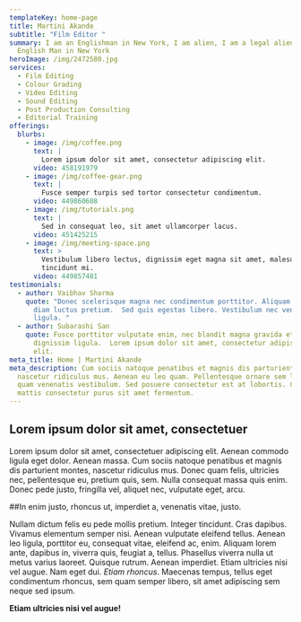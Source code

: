 ```yaml
---
templateKey: home-page
title: Martini Akande
subtitle: "Film Editor "
summary: I am an Englishman in New York, I am alien, I am a legal alien, I am an
  English Man in New York
heroImage: /img/2472580.jpg
services:
  - Film Editing
  - Colour Grading
  - Video Editing
  - Sound Editing
  - Post Production Consulting
  - Editorial Training
offerings:
  blurbs:
    - image: /img/coffee.png
      text: |
        Lorem ipsum dolor sit amet, consectetur adipiscing elit.
      video: 458191979
    - image: /img/coffee-gear.png
      text: |
        Fusce semper turpis sed tortor consectetur condimentum. 
      video: 449860608
    - image: /img/tutorials.png
      text: |
        Sed in consequat leo, sit amet ullamcorper lacus.
      video: 451425215
    - image: /img/meeting-space.png
      text: >
        Vestibulum libero lectus, dignissim eget magna sit amet, malesuada
        tincidunt mi.
      video: 449857481
testimonials:
  - author: Vaibhav Sharma
    quote: "Donec scelerisque magna nec condimentum porttitor. Aliquam vel diam sed
      diam luctus pretium.  Sed quis egestas libero. Vestibulum nec venenatis
      ligula. "
  - author: Subarashi San
    quote: Fusce porttitor vulputate enim, nec blandit magna gravida et. Etiam et
      dignissim ligula.  Lorem ipsum dolor sit amet, consectetur adipiscing
      elit.
meta_title: Home | Martini Akande
meta_description: Cum sociis natoque penatibus et magnis dis parturient montes,
  nascetur ridiculus mus. Aenean eu leo quam. Pellentesque ornare sem lacinia
  quam venenatis vestibulum. Sed posuere consectetur est at lobortis. Cras
  mattis consectetur purus sit amet fermentum.
---
```

## Lorem ipsum dolor sit amet, consectetuer

Lorem ipsum dolor sit amet, consectetuer adipiscing elit. Aenean commodo ligula eget dolor. 
Aenean massa. Cum sociis natoque penatibus et magnis dis parturient montes, nascetur ridiculus 
mus. Donec quam felis, ultricies nec, pellentesque eu, pretium quis, sem. Nulla consequat massa 
quis enim. Donec pede justo, fringilla vel, aliquet nec, vulputate eget, arcu.

##In enim justo, rhoncus ut, imperdiet a, venenatis vitae, justo. 

Nullam dictum felis eu pede mollis 
pretium. Integer tincidunt. Cras dapibus. Vivamus elementum semper nisi. Aenean vulputate eleifend tellus. 
Aenean leo ligula, porttitor eu, consequat vitae, eleifend ac, enim. Aliquam lorem ante, dapibus in, viverra 
quis, feugiat a, tellus. Phasellus viverra nulla ut metus varius laoreet. Quisque rutrum. Aenean imperdiet. 
Etiam ultricies nisi vel augue.  Nam eget dui. _Etiam rhoncus_. Maecenas 
tempus, tellus eget condimentum rhoncus, sem quam semper libero, sit amet adipiscing sem neque sed ipsum. 

**Etiam ultricies nisi vel augue!**
